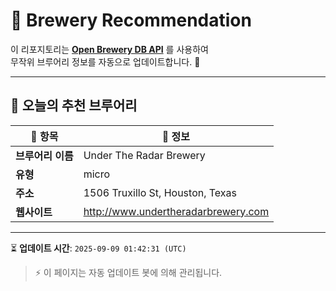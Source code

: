 # 🍺 Brewery Recommendation

이 리포지토리는 **[Open Brewery DB API](https://www.openbrewerydb.org/)** 를 사용하여  
무작위 브루어리 정보를 자동으로 업데이트합니다. 🚀

---

## 🌟 오늘의 추천 브루어리

| 🍻 항목 | 📌 정보 |
|--------|---------|
| **브루어리 이름** | Under The Radar Brewery |
| **유형** | micro |
| **주소** | 1506 Truxillo St, Houston, Texas |
| **웹사이트** | http://www.undertheradarbrewery.com |

---

⏳ **업데이트 시간**: `2025-09-09 01:42:31 (UTC)`  

> ⚡ 이 페이지는 자동 업데이트 봇에 의해 관리됩니다.
